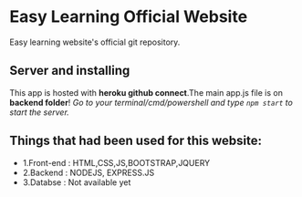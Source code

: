 # Easy Learning Official Website
Easy learning website's official git repository.

## Server and installing

This app is hosted with **heroku github connect**.The main app.js file is on **backend folder**! 
*Go to your terminal/cmd/powershell and type  `npm start` to start the server.*
## Things that had been used for this website:
 - 1.Front-end : HTML,CSS,JS,BOOTSTRAP,JQUERY
 - 2.Backend : NODEJS, EXPRESS.JS
 - 3.Databse : Not available yet
 
